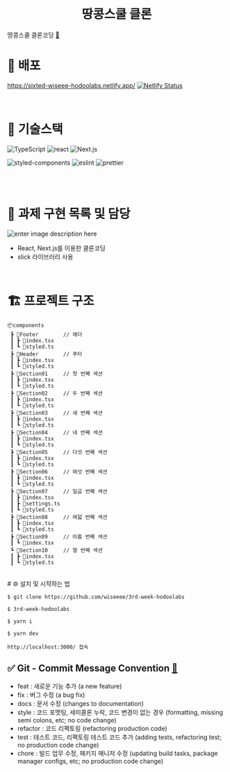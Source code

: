 <h1 align="middle">땅콩스쿨 클론</h1>

땅콩스쿨 클론코딩 [🔗](https://ddangkongschool.com/)
<br/>

# 🔗 배포

https://sixted-wiseee-hodoolabs.netlify.app/
[![Netlify Status](https://api.netlify.com/api/v1/badges/6e98413a-b513-45f8-90d2-a5162497b632/deploy-status)](https://app.netlify.com/sites/sixted-wiseee-hodoolabs/deploys)

<br/>

# 📱 기술스택

<img alt="TypeScript" src="https://img.shields.io/badge/TypeScript-3178C6?style=for-the-badge&logo=TypeScript&logoColor=white"> <img alt="react" src="https://img.shields.io/badge/react-61DAFB?style=for-the-badge&logo=react&logoColor=black"> <img alt="Next.js" src="https://img.shields.io/badge/Next.js-000000?style=for-the-badge&logo=Next.js&logoColor=white">

<img alt="styled-components" src="https://img.shields.io/badge/styledcomponents-DB7093?style=for-the-badge&logo=styled-components&logoColor=white"> <img alt="eslint" src="https://img.shields.io/badge/eslint-4B32C3?style=for-the-badge&logo=eslint&logoColor=white"> <img alt="prettier" src="https://img.shields.io/badge/prettier-F7B93E?style=for-the-badge&logo=prettier&logoColor=white">

<br/>



<br/>

# 🏹 과제 구현 목록 및 담당
![enter image description here](https://user-images.githubusercontent.com/24728385/154171584-6bae29e5-591f-45ef-a36f-87579ea71149.png)
  - React, Next.js를 이용한 클론코딩
  - slick 라이브러리 사용

<br/>

# 🏗 프로젝트 구조

```
📦components
 ┣ 📂Footer        // 헤더
 ┃ ┣ 📜index.tsx
 ┃ ┗ 📜styled.ts
 ┣ 📂Header        // 푸터
 ┃ ┣ 📜index.tsx
 ┃ ┗ 📜styled.ts
 ┣ 📂Section01     // 첫 번째 섹션
 ┃ ┣ 📜index.tsx
 ┃ ┗ 📜styled.ts
 ┣ 📂Section02     // 두 번째 섹션
 ┃ ┣ 📜index.tsx
 ┃ ┗ 📜styled.ts
 ┣ 📂Section03     // 세 번째 섹션
 ┃ ┣ 📜index.tsx
 ┃ ┗ 📜styled.ts
 ┣ 📂Section04     // 네 번째 섹션
 ┃ ┣ 📜index.tsx
 ┃ ┗ 📜styled.ts
 ┣ 📂Section05     // 다섯 번째 섹션
 ┃ ┣ 📜index.tsx
 ┃ ┗ 📜styled.ts
 ┣ 📂Section06     // 여섯 번째 섹션
 ┃ ┣ 📜index.tsx
 ┃ ┗ 📜styled.ts
 ┣ 📂Section07     // 일곱 번째 섹션
 ┃ ┣ 📜index.tsx
 ┃ ┣ 📜settings.ts
 ┃ ┗ 📜styled.ts
 ┣ 📂Section08     // 여덟 번째 섹션
 ┃ ┣ 📜index.tsx
 ┃ ┗ 📜styled.ts
 ┣ 📂Section09     // 아홉 번째 섹션
 ┃ ┗ 📜index.tsx
 ┗ 📂Section10     // 열 번째 섹션
 ┃ ┣ 📜index.tsx
 ┃ ┗ 📜styled.ts
```
<br/>
# ⚙️ 설치 및 시작하는 법

```
$ git clone https://github.com/wiseeee/3rd-week-hodoolabs

$ 3rd-week-hodoolabs

$ yarn i

$ yarn dev

http://localhost:3000/ 접속
```

## ✅ Git - Commit Message Convention [🔗](https://webruden.tistory.com/486)

- feat : 새로운 기능 추가 (a new feature)
- fix : 버그 수정 (a bug fix)
- docs : 문서 수정 (changes to documentation)
- style : 코드 포맷팅, 세미콜론 누락, 코드 변경이 없는 경우 (formatting, missing semi colons, etc; no code change)
- refactor : 코드 리펙토링 (refactoring production code)
- test : 테스트 코드, 리펙토링 테스트 코드 추가 (adding tests, refactoring test; no production code change)
- chore : 빌드 업무 수정, 패키지 매니저 수정 (updating build tasks, package manager configs, etc; no production code change)
<br/>


